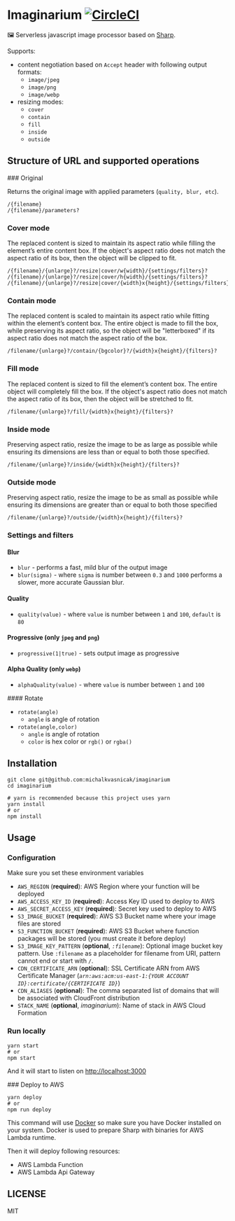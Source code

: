 # Imaginarium [![CircleCI](https://circleci.com/gh/michalkvasnicak/imaginarium.svg?style=svg&circle-token=b0329dc8351a6274382784ef0a750a146b597a7b)](https://circleci.com/gh/michalkvasnicak/imaginarium)

🖼️ Serverless javascript image processor based on [Sharp](http://sharp.pixelplumbing.com/en/stable/).

Supports:

- content negotiation based on `Accept` header with following output formats:
  - `image/jpeg`
  - `image/png`
  - `image/webp`
- resizing modes:
  - `cover`
  - `contain`
  - `fill`
  - `inside`
  - `outside`

## Structure of URL and supported operations

### Original

Returns the original image with applied parameters (`quality, blur, etc`).

```
/{filename}
/{filename}/parameters?
```

### Cover mode

The replaced content is sized to maintain its aspect ratio while filling the element’s entire content box. If the object's aspect ratio does not match the aspect ratio of its box, then the object will be clipped to fit.

```
/{filename}/{unlarge}?/resize|cover/w{width}/{settings/filters}?
/{filename}/{unlarge}?/resize|cover/h{width}/{settings/filters}?
/{filename}/{unlarge}?/resize|cover/{width}x{height}/{settings/filters}?
```

### Contain mode

The replaced content is scaled to maintain its aspect ratio while fitting within the element’s content box. The entire object is made to fill the box, while preserving its aspect ratio, so the object will be "letterboxed" if its aspect ratio does not match the aspect ratio of the box.

```
/filename/{unlarge}?/contain/{bgcolor}?/{width}x{height}/{filters}?
```

### Fill mode

The replaced content is sized to fill the element’s content box. The entire object will completely fill the box. If the object's aspect ratio does not match the aspect ratio of its box, then the object will be stretched to fit.

```
/filename/{unlarge}?/fill/{width}x{height}/{filters}?
```

### Inside mode

Preserving aspect ratio, resize the image to be as large as possible while ensuring its dimensions are less than or equal to both those specified.

```
/filename/{unlarge}?/inside/{width}x{height}/{filters}?
```

### Outside mode

Preserving aspect ratio, resize the image to be as small as possible while ensuring its dimensions are greater than or equal to both those specified

```
/filename/{unlarge}?/outside/{width}x{height}/{filters}?
```

### Settings and filters

#### Blur

- `blur` - performs a fast, mild blur of the output image
- `blur(sigma)` - where `sigma` is number between `0.3` and `1000` performs a slower, more accurate Gaussian blur.

#### Quality

- `quality(value)` - where `value` is number between `1` and `100`, `default` is `80`

#### Progressive (only `jpeg` and `png`)

- `progressive(1|true)` - sets output image as progressive

#### Alpha Quality (only `webp`)

- `alphaQuality(value)` - where `value` is number between `1` and `100`

#### Rotate

- `rotate(angle)`
  - `angle` is angle of rotation
- `rotate(angle,color)`
  - `angle` is angle of rotation
  - `color` is hex color or `rgb()` or `rgba()`

## Installation

```console
git clone git@github.com:michalkvasnicak/imaginarium
cd imaginarium

# yarn is recommended because this project uses yarn
yarn install
# or
npm install
```

## Usage

### Configuration

Make sure you set these environment variables

- `AWS_REGION` (**required**): AWS Region where your function will be deployed
- `AWS_ACCESS_KEY_ID` (**required**): Access Key ID used to deploy to AWS
- `AWS_SECRET_ACCESS_KEY` (**required**): Secret key used to deploy to AWS
- `S3_IMAGE_BUCKET` (**required**): AWS S3 Bucket name where your image files are stored
- `S3_FUNCTION_BUCKET` (**required**): AWS S3 Bucket where function packages will be stored (you must create it before deploy)
- `S3_IMAGE_KEY_PATTERN` (**optional**, _`:filename`_): Optional image bucket key pattern. Use `:filename` as a placeholder for filename from URI, pattern cannot end or start with `/`.
- `CDN_CERTIFICATE_ARN` (**optional**): SSL Certificate ARN from AWS Certificate Manager (_`arn:aws:acm:us-east-1:{YOUR ACCOUNT ID}:certificate/{CERTIFICATE ID}`_)
- `CDN_ALIASES` (**optional**): The comma separated list of domains that will be associated with CloudFront distribution
- `STACK_NAME` (**optional**, _imaginarium_): Name of stack in AWS Cloud Formation

### Run locally

```console
yarn start
# or
npm start
```

And it will start to listen on [http://localhost:3000](http://localhost:3000)

### Deploy to AWS

```console
yarn deploy
# or
npm run deploy
```

This command will use [Docker](https://www.docker.com/) so make sure you have Docker installed on your system. Docker is used to prepare Sharp with binaries for AWS Lambda runtime.

Then it will deploy following resources:

- AWS Lambda Function
- AWS Lambda Api Gateway

## LICENSE

MIT

